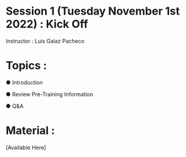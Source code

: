 # Session 1 (Tuesday November 1st 2022) : Kick Off

Instructor : Luis Galaz Pacheco

# Topics :

● Introduction

● Review Pre-Training Information

● Q&A

# Material :

[Available Here]

